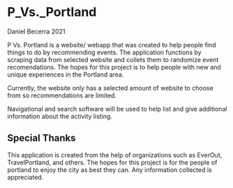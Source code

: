 # P_Vs._Portland
Daniel Becerra 2021

P Vs. Portland is a website/ webapp that was created to help people find things to do by recommending events. The application functions by scraping data from selected website and collets them to randomize event recomendations. The hopes for this project is to help people with new and unique experiences in the Portland area.

Currently, the website only has a selected amount of website to choose from so recommendations are limited.

Navigational and search software will be used to help list and give additional information about the activity listing.

## Special Thanks
This application is created from the help of organizations such as EverOut, TravelPortland, and others. The hopes for this project is for the people of portland to enjoy the city as best they can. Any information collected is appreciated.
